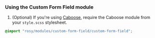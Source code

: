 ### Using the Custom Form Field module

1. (Optional) If you're using [Caboose](https://github.com/ff0000/caboose), require the Caboose module from your `style.scss` stylesheet.

```scss
@import "rosy/modules/custom-form-field/custom-form-field";
```
